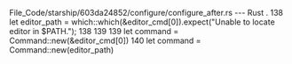File_Code/starship/603da24852/configure/configure_after.rs --- Rust
  .                                                                                                                                                          138     let editor_path = which::which(&editor_cmd[0]).expect("Unable to locate editor in $PATH.");
138                                                                                                                                                          139 
139     let command = Command::new(&editor_cmd[0])                                                                                                           140     let command = Command::new(editor_path)

